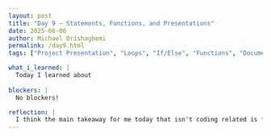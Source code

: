 ```yaml
---
layout: post
title: "Day 9 – Statements, Functions, and Presentations"
date: 2025-06-06
author: Michael Orishagbemi
permalink: /day9.html
tags: ["Project Presentation", "Loops", "If/Else", "Functions", "Documentation",]

what_i_learned: |
  Today I learned about 
 
blockers: |
  No blockers!

reflection: |
  I think the main takeaway for me today that isn't coding related is for me to better prepare beforehand what I'll say before my we present on Friday. I think I did a decent job but I know I can do better. In regards to my research, I gained a better understanding of to customize the execution of my code through else, if, and elif statements and how to create functions. 
---
```

